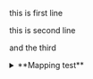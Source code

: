 this is first line

this is second line

and the third

<details>
  <summary>**Mapping test**</summary>
  
  # DAS_TM_CARD Request
  
| Название тега | Родитель   | Тип    | Длина | Кол-во вхождений | Описание                      | Маппинг                                                                                              |
| ------------- | ---------- | ------ | ----- | ---------------- | ----------------------------- | ---------------------------------------------------------------------------------------------------- |
| accountStatus | parameters | string | 10    | 1..1             | Номер счета БМ в формате 2620 | DAS\_TM\_CARD.RESPONSE.BODY.AGGREGATE.GET\_ACCOUNT\_INFO.ACCOUNT\_LIST.ACCOUNT\_ITEM.ACCOUNT\_NUMBER |
| accountStatus | parameters | string | 10    | 1..1             | Номер счета БМ в формате 2620 | DAS\_TM\_CARD.RESPONSE.BODY.AGGREGATE.GET\_ACCOUNT\_INFO.ACCOUNT\_LIST.ACCOUNT\_ITEM.ACCOUNT\_NUMBER |
| accountStatus | parameters | string | 10    | 1..1             | Номер счета БМ в формате 2620 | DAS\_TM\_CARD.RESPONSE.BODY.AGGREGATE.GET\_ACCOUNT\_INFO.ACCOUNT\_LIST.ACCOUNT\_ITEM.ACCOUNT\_NUMBER |
| accountStatus | parameters | string | 10    | 1..1             | Номер счета БМ в формате 2620 | DAS\_TM\_CARD.RESPONSE.BODY.AGGREGATE.GET\_ACCOUNT\_INFO.ACCOUNT\_LIST.ACCOUNT\_ITEM.ACCOUNT\_NUMBER |
| accountStatus | parameters | string | 10    | 1..1             | Номер счета БМ в формате 2620 | DAS\_TM\_CARD.RESPONSE.BODY.AGGREGATE.GET\_ACCOUNT\_INFO.ACCOUNT\_LIST.ACCOUNT\_ITEM.ACCOUNT\_NUMBER |
| accountStatus | parameters | string | 10    | 1..1             | Номер счета БМ в формате 2620 | DAS\_TM\_CARD.RESPONSE.BODY.AGGREGATE.GET\_ACCOUNT\_INFO.ACCOUNT\_LIST.ACCOUNT\_ITEM.ACCOUNT\_NUMBER |
| accountStatus | parameters | string | 10    | 1..1             | Номер счета БМ в формате 2620 | DAS\_TM\_CARD.RESPONSE.BODY.AGGREGATE.GET\_ACCOUNT\_INFO.ACCOUNT\_LIST.ACCOUNT\_ITEM.ACCOUNT\_NUMBER |
| accountStatus | parameters | string | 10    | 1..1             | Номер счета БМ в формате 2620 | DAS\_TM\_CARD.RESPONSE.BODY.AGGREGATE.GET\_ACCOUNT\_INFO.ACCOUNT\_LIST.ACCOUNT\_ITEM.ACCOUNT\_NUMBER |
| accountStatus | parameters | string | 10    | 1..1             | Номер счета БМ в формате 2620 | DAS\_TM\_CARD.RESPONSE.BODY.AGGREGATE.GET\_ACCOUNT\_INFO.ACCOUNT\_LIST.ACCOUNT\_ITEM.ACCOUNT\_NUMBER |
| accountStatus | parameters | string | 10    | 1..1             | Номер счета БМ в формате 2620 | DAS\_TM\_CARD.RESPONSE.BODY.AGGREGATE.GET\_ACCOUNT\_INFO.ACCOUNT\_LIST.ACCOUNT\_ITEM.ACCOUNT\_NUMBER |
| accountStatus | parameters | string | 10    | 1..1             | Номер счета БМ в формате 2620 | DAS\_TM\_CARD.RESPONSE.BODY.AGGREGATE.GET\_ACCOUNT\_INFO.ACCOUNT\_LIST.ACCOUNT\_ITEM.ACCOUNT\_NUMBER |
| accountStatus | parameters | string | 10    | 1..1             | Номер счета БМ в формате 2620 | DAS\_TM\_CARD.RESPONSE.BODY.AGGREGATE.GET\_ACCOUNT\_INFO.ACCOUNT\_LIST.ACCOUNT\_ITEM.ACCOUNT\_NUMBER |
| accountStatus | parameters | string | 10    | 1..1             | Номер счета БМ в формате 2620 | DAS\_TM\_CARD.RESPONSE.BODY.AGGREGATE.GET\_ACCOUNT\_INFO.ACCOUNT\_LIST.ACCOUNT\_ITEM.ACCOUNT\_NUMBER |
| accountStatus | parameters | string | 10    | 1..1             | Номер счета БМ в формате 2620 | DAS\_TM\_CARD.RESPONSE.BODY.AGGREGATE.GET\_ACCOUNT\_INFO.ACCOUNT\_LIST.ACCOUNT\_ITEM.ACCOUNT\_NUMBER |
| accountStatus | parameters | string | 10    | 1..1             | Номер счета БМ в формате 2620 | DAS\_TM\_CARD.RESPONSE.BODY.AGGREGATE.GET\_ACCOUNT\_INFO.ACCOUNT\_LIST.ACCOUNT\_ITEM.ACCOUNT\_NUMBER |
| accountStatus | parameters | string | 10    | 1..1             | Номер счета БМ в формате 2620 | DAS\_TM\_CARD.RESPONSE.BODY.AGGREGATE.GET\_ACCOUNT\_INFO.ACCOUNT\_LIST.ACCOUNT\_ITEM.ACCOUNT\_NUMBER |
| accountStatus | parameters | string | 10    | 1..1             | Номер счета БМ в формате 2620 | DAS\_TM\_CARD.RESPONSE.BODY.AGGREGATE.GET\_ACCOUNT\_INFO.ACCOUNT\_LIST.ACCOUNT\_ITEM.ACCOUNT\_NUMBER |
</details>
